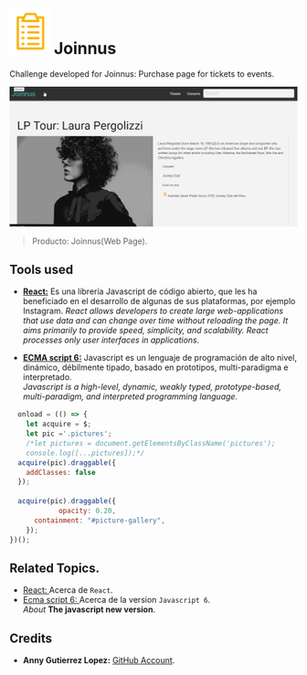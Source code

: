 # ![icon-document](https://github.com/Gloper98/Cifrado-cesar-/raw/master/assets/images/icon-document.png "document") Joinnus

Challenge developed for Joinnus: Purchase page for tickets to events.

![Pagina Web](https://github.com/Gloper98/joinnus/raw/master/public/assets/img/show2.gif "joinnus")
>Producto: Joinnus(Web Page).

## Tools used

* **[React:](https://reactjs.org/)** 
  Es una librería Javascript de código abierto, que les ha beneficiado en el desarrollo de algunas de sus plataformas, por ejemplo Instagram.
  _React allows developers to create large web-applications that use data and can change over time without reloading the page. It aims primarily to provide speed, simplicity, and scalability. React processes only user interfaces in applications._  

* **[ECMA script 6:](http://es6-features.org/#Constants)** 
  Javascript es un lenguaje de programación de alto nivel, dinámico, débilmente tipado, basado en prototipos, multi-paradigma e interpretado.  
  _Javascript is a high-level, dynamic, weakly typed, prototype-based, multi-paradigm, and interpreted programming language._  
```javascript
  onload = (() => {
	let acquire = $;
	let pic ='.pictures';
	/*let pictures = document.getElementsByClassName('pictures');
	console.log([...pictures]);*/
  acquire(pic).draggable({
    addClasses: false
  });

  acquire(pic).draggable({
			opacity: 0.20,
      containment: "#picture-gallery",
    });
})();

```

## Related Topics.
* [React: ](https://reactjs.org/)Acerca de `React`.  
* [Ecma script 6: ](http://es6-features.org/#Constants)Acerca de la version `Javascript 6`.  
  _About_ **The javascript new version**.

## Credits

* **Anny Gutierrez Lopez:** [GitHub Account](https://github.com/Gloper98).

